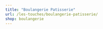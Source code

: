 ```yaml
---
title: "Boulangerie Patisserie"
url: /les-touches/boulangerie-patisserie/
shop: boulangerie
---
```


